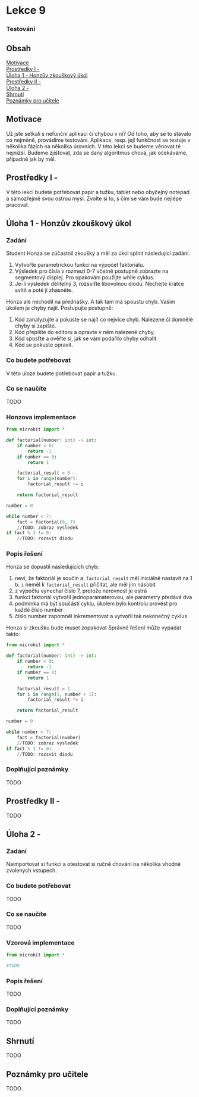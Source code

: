 # Lekce 9
### Testování

## Obsah
[Motivace](#motivace)  
[Prostředky I - ](#resources1)  
[Úloha 1 - Honzův zkouškový úkol ](#assignment1)  
[Prostředky II - ](#resources2)  
[Úloha 2 - ](#assignment2)  
[Shrnutí](#conclusion)  
[Poznámky pro učitele](#pozn)  

## Motivace <a name="motivace"/>
Už jste setkali s nefunční aplikací či chybou v ní? Od toho, aby se to stávalo co nejméně, provádíme testování.
Aplikace, resp. její funkčnost se testuje v několika fázích na několika úrovních. V této lekci se budeme věnovat té nejnižší. Budeme zjišťovat, zda se daný algoritmus chová, jak očekáváme, případně jak by měl.
## Prostředky I - <a name="resources1"/>
V této lekci budete potřebovat papír a tužku, tablet nebo obyčejný notepad a samozřejmě svou ostrou mysl. Zvolte si to, s čím se vám bude nejlépe pracovat.
## Úloha 1 - Honzův zkouškový úkol <a name="assignment1"/>
### Zadání
Student Honza se zúčastnil zkoušky a měl za úkol splnit následující zadání.
1. Vytvořte parametrickou funkci na výpočet faktoriálu.
2. Výsledek pro čísla v rozmezí 0-7 včetně postupně zobrazte na segmentový displej. Pro opakování použijte while cyklus.
3. Je-li výsledek dělitelný 3, rozsviťte libovolnou diodu. Nechejte krátce svítit a poté ji zhasněte.

Honza ale nechodil na přednášky. A tak tam má spoustu chyb. Vaším úkolem je chyby najít.
Postupujte postupně:
1. Kód zanalyzujte a pokuste se najít co nejvíce chyb. Nalezené či domnělé chyby si zapište.
2. Kód přepište do editoru a opravte v něm nalezené chyby.
3. Kód spusťte a ověřte si, jak se vám podařilo chyby odhalit.
4. Kód se pokuste opravit.
### Co budete potřebovat
V této úloze budete potřebovat papír a tužku.
### Co se naučíte
TODO
### Honzova implementace
```python
from microbit import * 

def factorial(number: int) -> int:
    if number < 0:
        return -1
    if number == 0:
        return 1

    factorial_result = 0
    for i in range(number):
        factorial_result += i

    return factorial_result

number = 0

while number < 7:
    fact = factorial(0, 7)
    //TODO: zobraz vysledek
if fact % 3 != 0:
    //TODO: rozsvit diodu
```

### Popis řešení
Honza se dopustil následujících chyb:
1. neví, že faktoriál je součin
    a. `factorial_result` měl iniciálně nastavit na 1
    b. `i` neměl k `factorial_result` přičítat, ale měl jím násobit
2. z výpočtu vynechal číslo 7, protože nerovnost je ostrá
3. funkci faktoriál vytvořil jednoparamaterovou, ale parametry předává dva
4. podmínka má být součástí cyklu, úkolem bylo kontrolu provést pro každé číslo number
5. číslo number zapomněl inkrementovat a vytvořil tak nekonečný cyklus

Honza si zkoušku bude muset zopakovat Správné řešení může vypadat takto:
```python
from microbit import * 

def factorial(number: int) -> int:
    if number < 0:
        return -1
    if number == 0:
        return 1

    factorial_result = 1
    for i in range(1, number + 1):
        factorial_result *= i

    return factorial_result

number = 0

while number < 7:
    fact = factorial(number)
    //TODO: zobraz vysledek
if fact % 3 != 0:
    //TODO: rozsvit diodu
```
### Doplňující poznámky 
TODO
## Prostředky II -  <a name="resources2"/>
TODO
## Úloha 2 - <a name="assignment2"/>
### Zadání
Naimportovat si funkci a otestovat si ručně chování na několika vhodně zvolených vstupech.
### Co budete potřebovat
TODO
### Co se naučíte
TODO
### Vzorová implementace
```python
from microbit import * 

#TODO
```

### Popis řešení
TODO
### Doplňující poznámky 
TODO
## Shrnutí <a name="conclusion"/>
TODO
## Poznámky pro učitele <a name="pozn"/>
TODO

